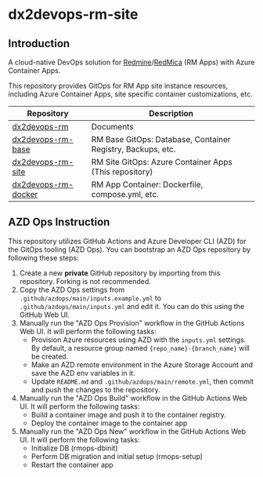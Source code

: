 # dx2devops-rm-site

## Introduction

A cloud-native DevOps solution for [Redmine][redmine]/[RedMica][redmica] (RM Apps) with Azure Container Apps.

This repository provides GitOps for RM App site instance resources, including Azure Container Apps, site specific container customizations, etc.

|Repository|Description|
|-|-|
|[dx2devops-rm]|Documents|
|[dx2devops-rm-base]|RM Base GitOps: Database, Container Registry, Backups, etc.|
|[dx2devops-rm-site]|RM Site GitOps: Azure Container Apps (This repository)|
|[dx2devops-rm-docker]|RM App Container: Dockerfile, compose.yml, etc.|

[redmine]: https://github.com/redmine/redmine
[redmica]: https://github.com/redmica/redmica
[dx2devops-rm]: https://github.com/yaegashi/dx2devops-rm
[dx2devops-rm-base]: https://github.com/yaegashi/dx2devops-rm-base
[dx2devops-rm-site]: https://github.com/yaegashi/dx2devops-rm-site
[dx2devops-rm-docker]: https://github.com/yaegashi/dx2devops-rm-docker

## AZD Ops Instruction

This repository utilizes GitHub Actions and Azure Developer CLI (AZD) for the GitOps tooling (AZD Ops).
You can bootstrap an AZD Ops repository by following these steps:

1. Create a new **private** GitHub repository by importing from this repository. Forking is not recommended.
2. Copy the AZD Ops settings from `.github/azdops/main/inputs.example.yml` to `.github/azdops/main/inputs.yml` and edit it. You can do this using the GitHub Web UI.
3. Manually run the "AZD Ops Provision" workflow in the GitHub Actions Web UI. It will perform the following tasks:
    - Provision Azure resources using AZD with the `inputs.yml` settings. By default, a resource group named `{repo_name}-{branch_name}` will be created.
    - Make an AZD remote environment in the Azure Storage Account and save the AZD env variables in it.
    - Update `README.md` and `.github/azdops/main/remote.yml`, then commit and push the changes to the repository.
4. Manually run the "AZD Ops Build" workflow in the GitHub Actions Web UI. It will perform the following tasks:
    - Build a container image and push it to the container registry.
    - Deploy the container image to the container app
5. Manually run the "AZD Ops New" workflow in the GitHub Actions Web UI. It will perform the following tasks:
    - Initialize DB (rmops-dbinit)
    - Perform DB migration and initial setup (rmops-setup)
    - Restart the container app